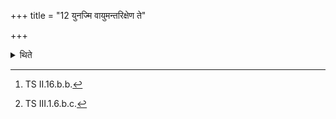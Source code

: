 +++
title = "12 युनज्मि वायुमन्तरिक्षेण ते"

+++

<details><summary>थिते</summary>

12. (He palces) the Ādhavanīya upon the seat above the northern Havirdhāna (-cart) with yunajmi vāyumantarikṣeṇa...;[^1] (and) the Pūtabhr̥t upon the front part of the yoke (of the same cart) with yunajmi vācaṁ saha sūryeṇa te....[^2]  

[^1]: TS II.16.b.b.  

[^2]: TS III.1.6.b.c.  
</details>
